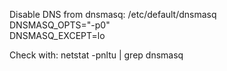 Disable DNS from dnsmasq: 
 /etc/default/dnsmasq  
    DNSMASQ_OPTS="-p0"  
    DNSMASQ_EXCEPT=lo  
    
 Check with: netstat -pnltu | grep dnsmasq
